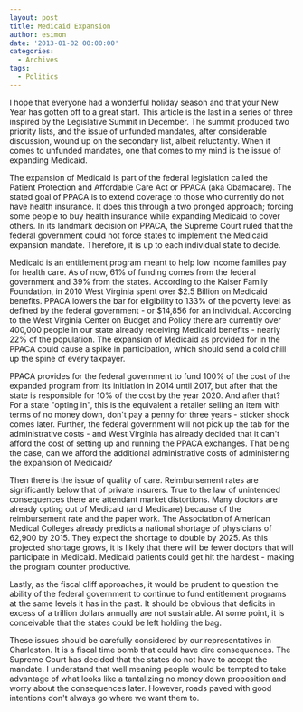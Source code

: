 ```yaml
---
layout: post
title: Medicaid Expansion
author: esimon
date: '2013-01-02 00:00:00'
categories:
  - Archives
tags:
  - Politics
---
```

I hope that everyone had a wonderful holiday season and that your New Year has gotten off to a great start. This article is the last in a series of three inspired by the Legislative Summit in December. The summit produced two priority lists, and the issue of unfunded mandates, after considerable discussion, wound up on the secondary list, albeit reluctantly. When it comes to unfunded mandates, one that comes to my mind is the issue of expanding Medicaid. 

The expansion of Medicaid is part of the federal legislation called the Patient Protection and Affordable Care Act or PPACA (aka Obamacare). The stated goal of PPACA is to extend coverage to those who currently do not have health insurance. It does this through a two pronged approach; forcing some people to buy health insurance while expanding Medicaid to cover others. In its landmark decision on PPACA, the Supreme Court ruled that the federal government could not force states to implement the Medicaid expansion mandate. Therefore, it is up to each individual state to decide. 

Medicaid is an entitlement program meant to help low income families pay for health care. As of now, 61% of funding comes from the federal government and 39% from the states. According to the Kaiser Family Foundation, in 2010 West Virginia spent over $2.5 Billion on Medicaid benefits. PPACA lowers the bar for eligibility to 133% of the poverty level as defined by the federal government - or $14,856 for an individual. According to the West Virginia Center on Budget and Policy there are currently over 400,000 people in our state already receiving Medicaid benefits - nearly 22% of the population. The expansion of Medicaid as provided for in the PPACA could cause a spike in participation, which should send a cold chill up the spine of every taxpayer. 

PPACA provides for the federal government to fund 100% of the cost of the expanded program from its initiation in 2014 until 2017, but after that the state is responsible for 10% of the cost by the year 2020. And after that? For a state "opting in", this is the equivalent a retailer selling an item with terms of no money down, don't pay a penny for three years - sticker shock comes later. Further, the federal government will not pick up the tab for the administrative costs - and West Virginia has already decided that it can't afford the cost of setting up and running the PPACA exchanges. That being the case, can we afford the additional administrative costs of administering the expansion of Medicaid? 

Then there is the issue of quality of care. Reimbursement rates are significantly below that of private insurers. True to the law of unintended consequences there are attendant market distortions. Many doctors are already opting out of Medicaid (and Medicare) because of the reimbursement rate and the paper work. The Association of American Medical Colleges already predicts a national shortage of physicians of 62,900 by 2015. They expect the shortage to double by 2025. As this projected shortage grows, it is likely that there will be fewer doctors that will participate in Medicaid. Medicaid patients could get hit the hardest - making the program counter productive. 

Lastly, as the fiscal cliff approaches, it would be prudent to question the ability of the federal government to continue to fund entitlement programs at the same levels it has in the past. It should be obvious that deficits in excess of a trillion dollars annually are not sustainable. At some point, it is conceivable that the states could be left holding the bag. 

These issues should be carefully considered by our representatives in Charleston. It is a fiscal time bomb that could have dire consequences. The Supreme Court has decided that the states do not have to accept the mandate. I understand that well meaning people would be tempted to take advantage of what looks like a tantalizing no money down proposition and worry about the consequences later. However, roads paved with good intentions don't always go where we want them to. 

